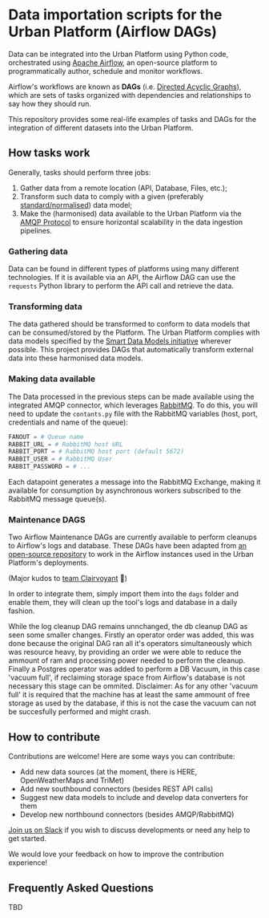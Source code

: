 # Data importation scripts for the Urban Platform (Airflow DAGs)

Data can be integrated into the Urban Platform using Python code, orchestrated using [Apache Airflow](https://airflow.apache.org/), an open-source platform to programmatically author, schedule and monitor workflows.

Airflow's workflows are known as **DAGs** (i.e. [Directed Acyclic Graphs](https://airflow.apache.org/docs/apache-airflow/stable/concepts/dags.html)), which are sets of tasks organized with dependencies and relationships to say how they should run.

This repository provides some real-life examples of tasks and DAGs for the integration of different datasets into the Urban Platform.

## How tasks work

Generally, tasks should perform three jobs:
1. Gather data from a remote location (API, Database, Files, etc.);
2. Transform such data to comply with a given (preferably [standard/normalised](https://smartdatamodels.org/)) data model;
3. Make the (harmonised) data available to the Urban Platform via the [AMQP Protocol](https://www.amqp.org/) to ensure horizontal scalability in the data ingestion pipelines.

### Gathering data

Data can be found in different types of platforms using many different technologies. If it is available via an API, the Airflow DAG can use the `requests` Python library to perform the API call and retrieve the data. 

### Transforming data

The data gathered should be transformed to conform to data models that can be consumed/stored by the Platform. The Urban Platform complies with data models specified by the [Smart Data Models initiative](https://smartdatamodels.org/) wherever possible. This project provides DAGs that automatically transform external data into these harmonised data models.

### Making data available

The Data processed in the previous steps can be made available using the integrated AMQP connector, which leverages [RabbitMQ](https://www.rabbitmq.com/). To do this, you will need to update the `contants.py` file with the RabbitMQ variables (host, port, credentials and name of the queue):

```python
FANOUT = # Queue name
RABBIT_URL = # RabbitMQ host URL
RABBIT_PORT = # RabbitMQ host port (default 5672)
RABBIT_USER = # RabbitMQ User
RABBIT_PASSWORD = # ...
```

Each datapoint generates a message into the RabbitMQ Exchange, making it available for consumption by asynchronous workers subscribed to the RabbitMQ message queue(s).

### Maintenance DAGS

Two Airflow Maintenance DAGs are currently available to perform cleanups to Airflow's logs and database. These DAGs have been adapted from [an open-source repository](https://github.com/teamclairvoyant/airflow-maintenance-dags/) to work in the Airflow instances used in the Urban Platform's deployments.

(Major kudos to [team Clairvoyant](https://github.com/teamclairvoyant) :clap:)

In order to integrate them, simply import them into the `dags` folder and enable them, they will clean up the tool's logs and database in a daily fashion.

While the log cleanup DAG remains unnchanged, the db cleanup DAG as seen some smaller changes. Firstly an operator order was added, this was done because the original DAG ran all it's operators simultaneously which was resource heavy, by providing an order we were able to reduce the ammount of ram and processing power needed to perform the cleanup. Finally a Postgres operator was added to perform a DB Vacuum, in this case 'vacuum full', if reclaiming storage space from Airflow's database is not necessary this stage can be ommited.
Disclaimer: As for any other 'vacuum full' it is required that the machine has at least the same ammount of free storage as used by the database, if this is not the case the vacuum can not be succesfully performed and might crash.
## How to contribute

Contributions are welcome! Here are some ways you can contribute:
* Add new data sources (at the moment, there is HERE, OpenWeatherMaps and TriMet)
* Add new southbound connectors (besides REST API calls)
* Suggest new data models to include and develop data converters for them
* Develop new northbound connectors (besides AMQP/RabbitMQ)

[Join us on Slack](https://urbanplatform.slack.com/) if you wish to discuss developments or need any help to get started.

We would love your feedback on how to improve the contribution experience!


## Frequently Asked Questions

TBD
